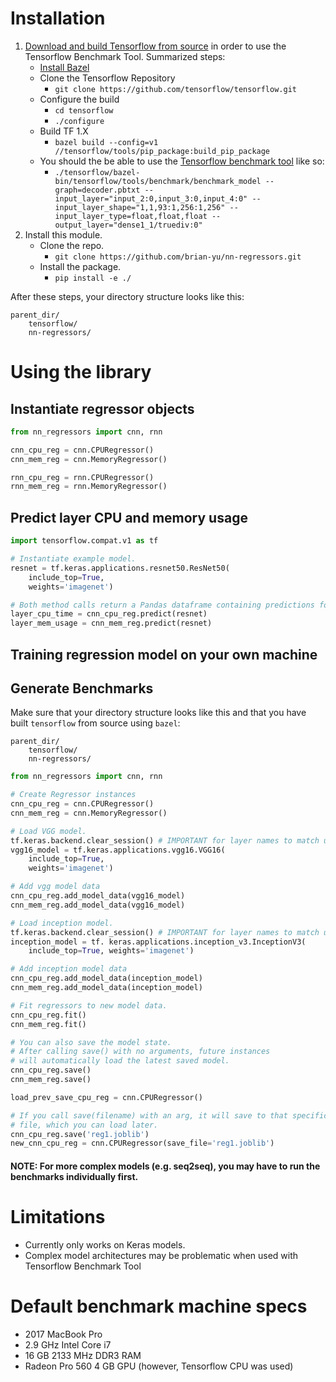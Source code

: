 # Installation
1. [Download and build Tensorflow from source](https://www.tensorflow.org/install/source) in order to use the Tensorflow Benchmark Tool. Summarized steps:
    - [Install Bazel](https://docs.bazel.build/versions/master/install.html)
    - Clone the Tensorflow Repository
        - `git clone https://github.com/tensorflow/tensorflow.git`
    - Configure the build
        - `cd tensorflow`
        - `./configure`
    - Build TF 1.X
        - `bazel build --config=v1 //tensorflow/tools/pip_package:build_pip_package`
    - You should the be able to use the [Tensorflow benchmark tool](https://github.com/tensorflow/tensorflow/tree/master/tensorflow/tools/benchmark) like so:
        - `./tensorflow/bazel-bin/tensorflow/tools/benchmark/benchmark_model --graph=decoder.pbtxt --input_layer="input_2:0,input_3:0,input_4:0" --input_layer_shape="1,1,93:1,256:1,256" --input_layer_type=float,float,float --output_layer="dense1_1/truediv:0"`
2. Install this module.
    - Clone the repo.
        - `git clone https://github.com/brian-yu/nn-regressors.git`
    - Install the package.
        - `pip install -e ./`

After these steps, your directory structure looks like this:
```
parent_dir/
    tensorflow/
    nn-regressors/
```

# Using the library

## Instantiate regressor objects
```python
from nn_regressors import cnn, rnn

cnn_cpu_reg = cnn.CPURegressor()
cnn_mem_reg = cnn.MemoryRegressor()

rnn_cpu_reg = rnn.CPURegressor()
rnn_mem_reg = rnn.MemoryRegressor()
```

## Predict layer CPU and memory usage
```python
import tensorflow.compat.v1 as tf

# Instantiate example model.
resnet = tf.keras.applications.resnet50.ResNet50(
    include_top=True,
    weights='imagenet')

# Both method calls return a Pandas dataframe containing predictions for each layer.
layer_cpu_time = cnn_cpu_reg.predict(resnet)
layer_mem_usage = cnn_mem_reg.predict(resnet)
```

## Training regression model on your own machine

## Generate Benchmarks

Make sure that your directory structure looks like this and that you have built `tensorflow` from source using `bazel`:
```
parent_dir/
    tensorflow/
    nn-regressors/
```

```python
from nn_regressors import cnn, rnn

# Create Regressor instances
cnn_cpu_reg = cnn.CPURegressor()
cnn_mem_reg = cnn.MemoryRegressor()

# Load VGG model.
tf.keras.backend.clear_session() # IMPORTANT for layer names to match up.
vgg16_model = tf.keras.applications.vgg16.VGG16(
    include_top=True,
    weights='imagenet')

# Add vgg model data
cnn_cpu_reg.add_model_data(vgg16_model)
cnn_mem_reg.add_model_data(vgg16_model)

# Load inception model.
tf.keras.backend.clear_session() # IMPORTANT for layer names to match up.
inception_model = tf. keras.applications.inception_v3.InceptionV3(
    include_top=True, weights='imagenet')

# Add inception model data
cnn_cpu_reg.add_model_data(inception_model)
cnn_mem_reg.add_model_data(inception_model)

# Fit regressors to new model data.
cnn_cpu_reg.fit()
cnn_mem_reg.fit()

# You can also save the model state.
# After calling save() with no arguments, future instances
# will automatically load the latest saved model.
cnn_cpu_reg.save()
cnn_mem_reg.save()

load_prev_save_cpu_reg = cnn.CPURegressor()

# If you call save(filename) with an arg, it will save to that specific
# file, which you can load later.
cnn_cpu_reg.save('reg1.joblib')
new_cnn_cpu_reg = cnn.CPURegressor(save_file='reg1.joblib')
```

#### NOTE: For more complex models (e.g. seq2seq), you may have to run the benchmarks individually first.

# Limitations
- Currently only works on Keras models.
- Complex model architectures may be problematic when used with Tensorflow Benchmark Tool

# Default benchmark machine specs
- 2017 MacBook Pro
- 2.9 GHz Intel Core i7
- 16 GB 2133 MHz DDR3 RAM
- Radeon Pro 560 4 GB GPU (however, Tensorflow CPU was used)